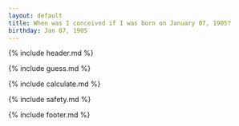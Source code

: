 ```yaml
---
layout: default
title: When was I conceived if I was born on January 07, 1905?
birthday: Jan 07, 1905
---
```


{% include header.md %}

{% include guess.md %}

{% include calculate.md %}

{% include safety.md %}

{% include footer.md %}



